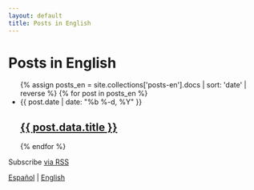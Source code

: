 ```yaml
---
layout: default
title: Posts in English
---
```


<div class="home">

  <h1 class="page-heading">Posts in English</h1>

  <ul class="post-list">
    {% assign posts_en = site.collections['posts-en'].docs | sort: 'date' | reverse %}
    {% for post in posts_en %}
      <li>
        <span class="post-meta">{{ post.date | date: "%b %-d, %Y" }}</span>
        <h2>
          <a href="{{ post.url }}">{{ post.data.title }}</a>
        </h2>
      </li>
    {% endfor %}
  </ul>

  <p class="rss-subscribe">Subscribe <a href="{{ "/feed.xml" }}">via RSS</a></p>

  <nav>
    <a href="/es/">Español</a> | <a href="/en/">English</a>
  </nav>

</div>
